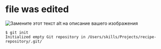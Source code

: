 # file was edited #
 ![Замените этот текст alt на описание вашего изображения](https://camo.githubusercontent.com/4e4e82c65cecec49f6bbe943a014a35c74a36260883036d898fe2d6ae3513a7f/68747470733a2f2f6f63746f6465782e6769746875622e636f6d2f696d616765732f79616b746f6361742e706e67)
```
$ git init
Initialized empty Git repository in /Users/skills/Projects/recipe-repository/.git/
```
